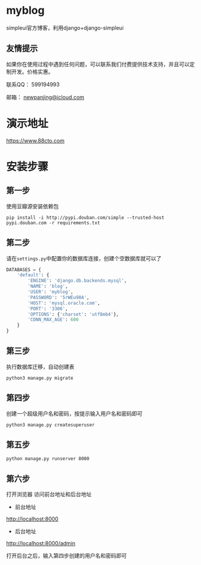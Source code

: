 # myblog
simpleui官方博客，利用django+django-simpleui

## 友情提示

如果你在使用过程中遇到任何问题，可以联系我们付费提供技术支持，并且可以定制开发。价格实惠。

联系QQ： 599194993

邮箱： newpanjing@icloud.com

# 演示地址
https://www.88cto.com

# 安装步骤
## 第一步

使用豆瓣源安装依赖包

```shell
pip install -i http://pypi.douban.com/simple --trusted-host pypi.douban.com -r requirements.txt 
```

## 第二步
请在`settings.py`中配置你的数据库连接，创建个空数据库就可以了

```python
DATABASES = {
    'default': {
        'ENGINE': 'django.db.backends.mysql',
        'NAME': 'blog',
        'USER': 'myblog',
        'PASSWORD': '5rWEu98A',
        'HOST': 'mysql.oracle.com',
        'PORT': '3306',
        'OPTIONS': {'charset': 'utf8mb4'},
        'CONN_MAX_AGE': 600
    }
}

```

## 第三步

执行数据库迁移，自动创建表

```shell
python3 manage.py migrate
```

## 第四步

创建一个超级用户名和密码，按提示输入用户名和密码即可

```shell
python3 manage.py createsuperuser
```

## 第五步
```shell
python manage.py runserver 8000
```

## 第六步
打开浏览器 访问前台地址和后台地址

+ 前台地址

[http://localhost:8000](http://localhost:8000)

+ 后台地址

[http://localhost:8000/admin](http://localhost:8000/admin)

打开后台之后，输入第四步创建的用户名和密码即可
